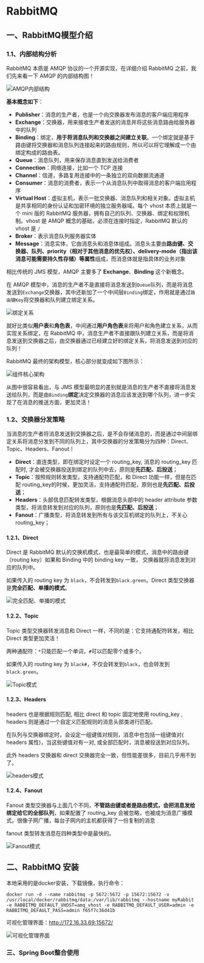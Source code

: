 # RabbitMQ

## 一、RabbitMQ模型介绍

### 1.1、内部结构分析

RabbitMQ 本质是 AMQP 协议的一个开源实现，在详细介绍 RabbitMQ 之前，我们先来看一下 AMQP 的内部结构图！

![AMQP内部结构](img/微信图片_20201010135010.png)

**基本概念如下**：

- **Publisher**：消息的生产者，也是一个向交换器发布消息的客户端应用程序
- **Exchange**：交换器，用来接收生产者发送的消息并将这些消息路由给服务器中的队列
- **Binding**：绑定，**用于将消息队列和交换器之间建立关联**。一个绑定就是基于路由键将交换器和消息队列连接起来的路由规则，所以可以将它理解成一个由绑定构成的路由表。
- **Queue**：消息队列，用来保存消息直到发送给消费者
- **Connection**：网络连接，比如一个 TCP 连接
- **Channel**：信道，多路复用连接中的一条独立的双向数据流通道
- **Consumer**：消息的消费者，表示一个从消息队列中取得消息的客户端应用程序
- **Virtual Host**：虚拟主机，表示一批交换器、消息队列和相关对象。虚拟主机是共享相同的身份认证和加密环境的独立服务器域。每个 vhost 本质上就是一个 mini 版的 RabbitMQ 服务器，拥有自己的队列、交换器、绑定和权限机制。vhost 是 AMQP 概念的基础，必须在连接时指定，RabbitMQ 默认的 vhost 是 `/`
- **Broker**：表示消息队列服务器实体
- **Message**：消息实体，它由消息头和消息体组成。消息头主要由**路由键、交换器、队列、priority（相对于其他消息的优先权）、delivery-mode（指出该消息可能需要持久性存储）等属性**组成，而消息体就是指具体的业务对象

相比传统的 JMS 模型，AMQP 主要多了 **Exchange**、**Binding** 这个新概念。

在 AMQP 模型中，消息的生产者不是直接将消息发送到`Queue`队列，而是将消息发送到`Exchange`交换器，其中还新加了一个中间层`Binding`绑定，作用就是通过`路由键Key`将交换器和队列建立绑定关系。

![绑定关系](img/微信图片_20201010135600.jpg)

就好比类似**用户表**和**角色表**，中间通过**用户角色表**来将用户和角色建立关系，从而实现关系绑定，在 RabbitMQ 中，消息生产者不直接跟队列建立关系，而是将消息发送到交换器之后，由交换器通过已经建立好的绑定关系，将消息发送到对应的队列！

RabbitMQ 最终的架构模型，核心部分就变成如下图所示：

![组件核心架构](img/微信图片_20201010135804.jpg)

从图中很容易看出，与 JMS 模型最明显的差别就是消息的生产者不直接将消息发送给队列，而是由`Binding`**绑定**决定交换器的消息应该发送到哪个队列，进一步实现了在消息的推送方面，更加灵活！

### 1.2、交换器分发策略

当消息的生产者将消息发送到交换器之后，是不会存储消息的，而是通过中间层绑定关系将消息分发到不同的队列上，其中交换器的分发策略分为四种：Direct、Topic、Headers、Fanout！

- **Direct**：直连类型，即在绑定时设定一个 routing_key, 消息的 routing_key 匹配时, 才会被交换器投送到绑定的队列中去，原则是**先匹配、后投送**；
- **Topic**：按照规则转发类型，支持通配符匹配，和 Direct 功能一样，但是在匹配 routing_key的时候，更加灵活，支持通配符匹配，原则也是**先匹配、后投送**；
- **Headers**：头部信息匹配转发类型，根据消息头部中的 header attribute 参数类型，将消息转发到对应的队列，原则也是**先匹配、后投送**；
- **Fanout**：广播类型，将消息转发到所有与该交互机绑定的队列上，不关心 routing_key；

#### 1.2.1、Direct

Direct 是 RabbitMQ 默认的交换机模式，也是最简单的模式，消息中的路由键（routing key）如果和 Binding 中的 binding key 一致， 交换器就将消息发到对应的队列中。

如果传入的 routing key 为 `black`，不会转发到`black.green`。Direct 类型交换器是**完全匹配、单播的模式**。

![完全匹配、单播的模式](img/微信图片_20201010141550.jpg)

#### 1.2.2、Topic

Topic 类型交换器转发消息和 Direct 一样，不同的是：它支持通配符转发，相比 Direct 类型更加灵活！

两种通配符：`*`只能匹配一个单词，`#`可以匹配零个或多个。

如果传入的 routing key 为 `black#`，不仅会转发到`black`，也会转发到`black.green`。

![Topic模式](img/微信图片_20201010141708.jpg)

#### 1.2.3、Headers

headers 也是根据规则匹配, 相比 direct 和 topic 固定地使用 routing_key , headers 则是通过一个自定义匹配规则的消息头部类进行匹配。

在队列与交换器绑定时，会设定一组键值对规则，消息中也包括一组键值对( headers 属性)，当这些键值对有一对, 或全部匹配时，消息被投送到对应队列。

此外 headers 交换器和 direct 交换器完全一致，但性能差很多，目前几乎用不到了。

![headers模式](/img/微信图片_20201010154221.jpg)

#### 1.2.4、Fanout

Fanout  类型交换器与上面几个不同，**不管路由键或者是路由模式，会把消息发给绑定给它的全部队列**，如果配置了 routing_key 会被忽略，也被成为消息广播模式。很像子网广播，每台子网内的主机都获得了一份复制的消息

fanout 类型转发消息在四种类型中是最快的。

![Fanout模式](img/微信图片_20201010154314.jpg)

## 二、RabbitMQ 安装

本地采用的是docker安装，下载镜像，执行命令：

````shell
docker run -d --name rabbitmq -p 5672:5672 -p 15672:15672 -v /usr/local/docker/rabbitmq/data:/var/lib/rabbitmq --hostname myRabbit -e RABBITMQ_DEFAULT_VHOST=amq_vhost -e RABBITMQ_DEFAULT_USER=admin -e RABBITMQ_DEFAULT_PASS=admin f65f7c36d41b
````

可视化管理界面：http://172.16.33.69:15672/

![可视化管理界面](。\img\1602330689(1).jpg)

### 三、Spring Boot整合使用